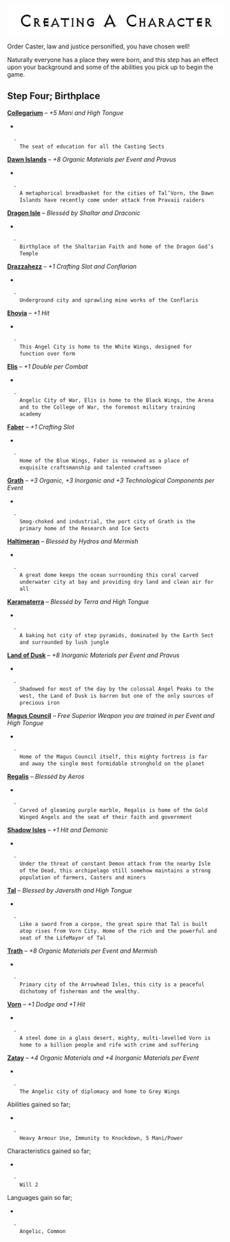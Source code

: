 

<div class="center" style="width: auto; margin-left: auto; margin-right: auto;">

![<File:CharGen.jpg>](CharGen.jpg "File:CharGen.jpg")

</div>

Order Caster, law and justice personified, you have chosen well\!

Naturally everyone has a place they were born, and this step has an
effect upon your background and some of the abilities you pick up to
begin the game.

## **Step Four; Birthplace**

**[Collegarium](GoldAngelOrderC "wikilink")** – *+5 Mani and High
Tongue*

  -

      -
        The seat of education for all the Casting Sects

**[Dawn Islands](GoldAngelOrderDI "wikilink")** – *+8 Organic Materials
per Event and Pravus*

  -

      -
        A metaphorical breadbasket for the cities of Tal’Vorn, the Dawn
        Islands have recently come under attack from Pravaii raiders

**[Dragon Isle](GoldAngelOrderDr "wikilink")** – *Blesséd by Shaltar and
Draconic*

  -

      -
        Birthplace of the Shaltarian Faith and home of the Dragon God’s
        Temple

**[Drazzahezz](GoldAngelOrderD "wikilink")** – *+1 Crafting Slot and
Conflarian*

  -

      -
        Underground city and sprawling mine works of the Conflaris

**[Ehovia](GoldAngelOrderE "wikilink")** – *+1 Hit*

  -

      -
        This Angel City is home to the White Wings, designed for
        function over form

**[Elis](GoldAngelOrderEl "wikilink")** – *+1 Double per Combat*

  -

      -
        Angelic City of War, Elis is home to the Black Wings, the Arena
        and to the College of War, the foremost military training
        academy

**[Faber](GoldAngelOrderF "wikilink")** – *+1 Crafting Slot*

  -

      -
        Home of the Blue Wings, Faber is renowned as a place of
        exquisite craftsmanship and talented craftsmen

**[Grath](GoldAngelOrderG "wikilink")** – *+3 Organic, +3 Inorganic and
+3 Technological Components per Event*

  -

      -
        Smog-choked and industrial, the port city of Grath is the
        primary home of the Research and Ice Sects

**[Haltimeran](GoldAngelOrderH "wikilink")** – *Blesséd by Hydros and
Mermish*

  -

      -
        A great dome keeps the ocean surrounding this coral carved
        underwater city at bay and providing dry land and clean air for
        all

**[Karamaterra](GoldAngelOrderK "wikilink")** – *Blesséd by Terra and
High Tongue*

  -

      -
        A baking hot city of step pyramids, dominated by the Earth Sect
        and surrounded by lush jungle

**[Land of Dusk](GoldAngelOrderLD "wikilink")** – *+8 Inorganic
Materials per Event and Pravus*

  -

      -
        Shadowed for most of the day by the colossal Angel Peaks to the
        west, the Land of Dusk is barren but one of the only sources of
        precious iron

**[Magus Council](GoldAngelOrderMC "wikilink")** – *Free Superior Weapon
you are trained in per Event and High Tongue*

  -

      -
        Home of the Magus Council itself, this mighty fortress is far
        and away the single most formidable stronghold on the planet

**[Regalis](GoldAngelOrderR "wikilink")** – *Blesséd by Aeros*

  -

      -
        Carved of gleaming purple marble, Regalis is home of the Gold
        Winged Angels and the seat of their faith and government

**[Shadow Isles](GoldAngelOrderSI "wikilink")** – *+1 Hit and Demonic*

  -

      -
        Under the threat of constant Demon attack from the nearby Isle
        of the Dead, this archipelago still somehow maintains a strong
        population of farmers, Casters and miners

**[Tal](GoldAngelOrderTC "wikilink")** – *Blessed by Javersith and High
Tongue*

  -

      -
        Like a sword from a corpse, the great spire that Tal is built
        atop rises from Vorn City. Home of the rich and the powerful and
        seat of the LifeMayor of Tal

**[Trath](GoldAngelOrderT "wikilink")** – *+8 Organic Materials per
Event and Mermish*

  -

      -
        Primary city of the Arrowhead Isles, this city is a peaceful
        dichotomy of fisherman and the wealthy.

**[Vorn](GoldAngelOrderV "wikilink")** – *+1 Dodge and +1 Hit*

  -

      -
        A steel dome in a glass desert, mighty, multi-levelled Vorn is
        home to a billion people and rife with crime and suffering

**[Zatay](GoldAngelOrderZ "wikilink")** – *+4 Organic Materials and +4
Inorganic Materials per Event*

  -

      -
        The Angelic city of diplomacy and home to Grey Wings

Abilities gained so far;

  -

      -
        Heavy Armour Use, Immunity to Knockdown, 5 Mani/Power

Characteristics gained so far;

  -

      -
        Will 2

Languages gain so far;

  -

      -
        Angelic, Common